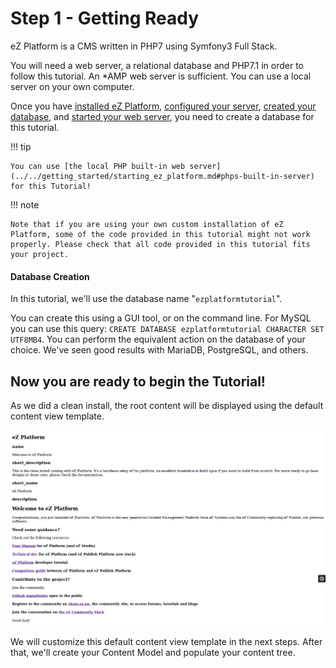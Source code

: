 # Step 1 - Getting Ready

eZ Platform is a CMS written in PHP7 using Symfony3 Full Stack.

You will need a web server, a relational database and PHP7.1 in order to follow this tutorial. An \*AMP web server is sufficient. You can use a local server on your own computer.

Once you have [installed eZ Platform](../../getting_started/install_ez_platform.md), [configured your server](../../getting_started/requirements_and_system_configuration.md), [created your database](#database-creation), and [started your web server](../../getting_started/starting_ez_platform.md#web-server), you need to create a database for this tutorial.

!!! tip

    You can use [the local PHP built-in web server](../../getting_started/starting_ez_platform.md#phps-built-in-server) for this Tutorial!

!!! note

    Note that if you are using your own custom installation of eZ Platform, some of the code provided in this tutorial might not work properly. Please check that all code provided in this tutorial fits your project.

#### Database Creation

In this tutorial, we'll use the database name "`ezplatformtutorial`".

You can create this using a GUI tool, or on the command line. For MySQL you can use this query: `CREATE DATABASE ezplatformtutorial CHARACTER SET UTF8MB4`. You can perform the equivalent action on the database of your choice. We've seen good results with MariaDB, PostgreSQL, and others.

## Now you are ready to begin the Tutorial!

As we did a clean install, the root content will be displayed using the default content view template.

![Front page after clean installation](img/bike_tutorial_homepage_install_clean.png "Our website is quite raw for the moment.")

We will customize this default content view template in the next steps. After that, we'll create your Content Model and populate your content tree.
